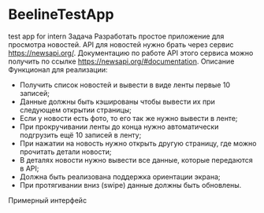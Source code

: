 # BeelineTestApp
test app for intern
Задача
Разработать простое приложение для просмотра новостей. API для новостей нужно брать через сервис https://newsapi.org/. Документацию по работе API этого сервиса можно получить по ссылке https://newsapi.org/#documentation.
Описание
Функционал для реализации:
-	Получить список новостей и вывести в виде ленты первые 10 записей;
-	Данные должны быть кэшированы чтобы вывести их при следующем открытии страницы;
-	Если у новости есть фото, то его так же нужно вывести в ленте;
-	При прокручивании ленты до конца нужно автоматически подгрузить ещё 10 записей в ленту;
-	При нажатии на новость нужно открыть другую страницу, где можно прочитать детали новости;
-	В деталях новости нужно вывести все данные, которые передаются в API;
-	Должна быть реализована поддержка ориентации экрана;
-	При протягивании вниз (swipe) данные должны быть обновлены.

Примерный интерфейс
 
